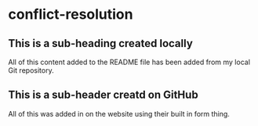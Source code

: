 # conflict-resolution

## This is a sub-heading created locally

All of this content added to the README file has been added from my local Git repository.


## This is a sub-header creatd on GitHub

All of this was added in on the website using their built in form thing.

